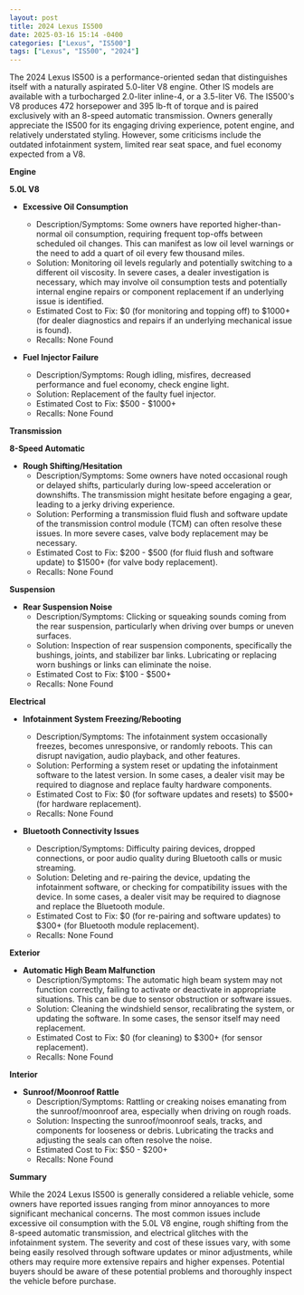 ```yaml
---
layout: post
title: 2024 Lexus IS500
date: 2025-03-16 15:14 -0400
categories: ["Lexus", "IS500"]
tags: ["Lexus", "IS500", "2024"]
---
```

The 2024 Lexus IS500 is a performance-oriented sedan that distinguishes itself with a naturally aspirated 5.0-liter V8 engine. Other IS models are available with a turbocharged 2.0-liter inline-4, or a 3.5-liter V6. The IS500's V8 produces 472 horsepower and 395 lb-ft of torque and is paired exclusively with an 8-speed automatic transmission. Owners generally appreciate the IS500 for its engaging driving experience, potent engine, and relatively understated styling. However, some criticisms include the outdated infotainment system, limited rear seat space, and fuel economy expected from a V8.

**Engine**

**5.0L V8**

*   **Excessive Oil Consumption**
    *   Description/Symptoms: Some owners have reported higher-than-normal oil consumption, requiring frequent top-offs between scheduled oil changes. This can manifest as low oil level warnings or the need to add a quart of oil every few thousand miles.
    *   Solution: Monitoring oil levels regularly and potentially switching to a different oil viscosity. In severe cases, a dealer investigation is necessary, which may involve oil consumption tests and potentially internal engine repairs or component replacement if an underlying issue is identified.
    *   Estimated Cost to Fix: $0 (for monitoring and topping off) to $1000+ (for dealer diagnostics and repairs if an underlying mechanical issue is found).
    *   Recalls: None Found

*   **Fuel Injector Failure**
    *   Description/Symptoms: Rough idling, misfires, decreased performance and fuel economy, check engine light.
    *   Solution: Replacement of the faulty fuel injector.
    *   Estimated Cost to Fix: $500 - $1000+
    *   Recalls: None Found

**Transmission**

**8-Speed Automatic**

*   **Rough Shifting/Hesitation**
    *   Description/Symptoms: Some owners have noted occasional rough or delayed shifts, particularly during low-speed acceleration or downshifts. The transmission might hesitate before engaging a gear, leading to a jerky driving experience.
    *   Solution: Performing a transmission fluid flush and software update of the transmission control module (TCM) can often resolve these issues. In more severe cases, valve body replacement may be necessary.
    *   Estimated Cost to Fix: $200 - $500 (for fluid flush and software update) to $1500+ (for valve body replacement).
    *   Recalls: None Found

**Suspension**

*   **Rear Suspension Noise**
    *   Description/Symptoms: Clicking or squeaking sounds coming from the rear suspension, particularly when driving over bumps or uneven surfaces.
    *   Solution: Inspection of rear suspension components, specifically the bushings, joints, and stabilizer bar links. Lubricating or replacing worn bushings or links can eliminate the noise.
    *   Estimated Cost to Fix: $100 - $500+
    *   Recalls: None Found

**Electrical**

*   **Infotainment System Freezing/Rebooting**
    *   Description/Symptoms: The infotainment system occasionally freezes, becomes unresponsive, or randomly reboots. This can disrupt navigation, audio playback, and other features.
    *   Solution: Performing a system reset or updating the infotainment software to the latest version. In some cases, a dealer visit may be required to diagnose and replace faulty hardware components.
    *   Estimated Cost to Fix: $0 (for software updates and resets) to $500+ (for hardware replacement).
    *   Recalls: None Found

*   **Bluetooth Connectivity Issues**
    *   Description/Symptoms: Difficulty pairing devices, dropped connections, or poor audio quality during Bluetooth calls or music streaming.
    *   Solution: Deleting and re-pairing the device, updating the infotainment software, or checking for compatibility issues with the device. In some cases, a dealer visit may be required to diagnose and replace the Bluetooth module.
    *   Estimated Cost to Fix: $0 (for re-pairing and software updates) to $300+ (for Bluetooth module replacement).
    *   Recalls: None Found

**Exterior**

*   **Automatic High Beam Malfunction**
    *   Description/Symptoms: The automatic high beam system may not function correctly, failing to activate or deactivate in appropriate situations. This can be due to sensor obstruction or software issues.
    *   Solution: Cleaning the windshield sensor, recalibrating the system, or updating the software. In some cases, the sensor itself may need replacement.
    *   Estimated Cost to Fix: $0 (for cleaning) to $300+ (for sensor replacement).
    *   Recalls: None Found

**Interior**

*   **Sunroof/Moonroof Rattle**
    *   Description/Symptoms: Rattling or creaking noises emanating from the sunroof/moonroof area, especially when driving on rough roads.
    *   Solution: Inspecting the sunroof/moonroof seals, tracks, and components for looseness or debris. Lubricating the tracks and adjusting the seals can often resolve the noise.
    *   Estimated Cost to Fix: $50 - $200+
    *   Recalls: None Found

**Summary**

While the 2024 Lexus IS500 is generally considered a reliable vehicle, some owners have reported issues ranging from minor annoyances to more significant mechanical concerns. The most common issues include excessive oil consumption with the 5.0L V8 engine, rough shifting from the 8-speed automatic transmission, and electrical glitches with the infotainment system. The severity and cost of these issues vary, with some being easily resolved through software updates or minor adjustments, while others may require more extensive repairs and higher expenses. Potential buyers should be aware of these potential problems and thoroughly inspect the vehicle before purchase.

